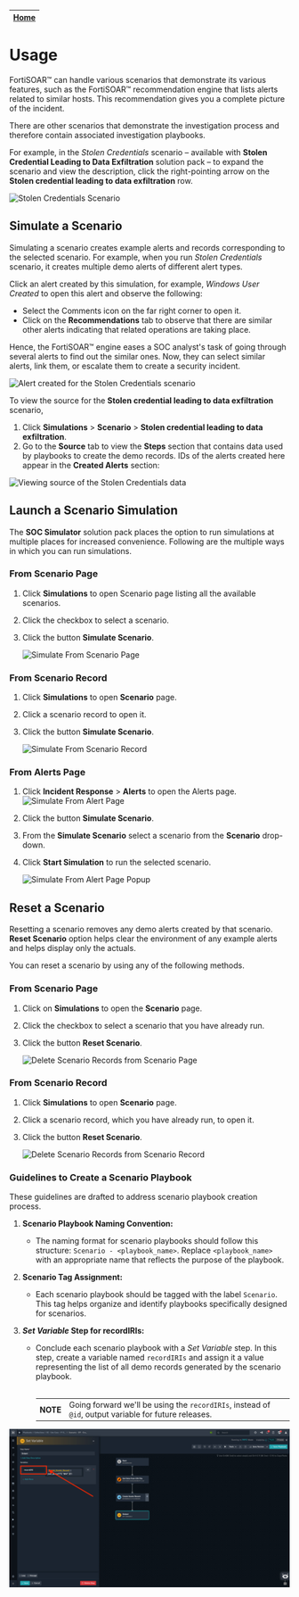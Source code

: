 | [Home](/README.md) | 
|--------------------------------------------|

# Usage

FortiSOAR&trade; can handle various scenarios that demonstrate its various features, such as the FortiSOAR&trade; recommendation engine that lists alerts related to similar hosts. This recommendation gives you a complete picture of the incident.

There are other scenarios that demonstrate the investigation process and therefore contain associated investigation playbooks.

For example, in the *Stolen Credentials* scenario &ndash; available with **Stolen Credential Leading to Data Exfiltration** solution pack &ndash; to expand the scenario and view the description, click the right-pointing arrow on the **Stolen credential leading to data exfiltration** row.

![Stolen Credentials Scenario](res/stolen-creds-scenario.png)

## Simulate a Scenario

Simulating a scenario creates example alerts and records corresponding to the selected scenario. For example, when you run *Stolen Credentials* scenario, it creates multiple demo alerts of different alert types.

Click an alert created by this simulation, for example, *Windows User Created* to open this alert and observe the following:

- Select the Comments icon on the far right corner to open it.
- Click on the **Recommendations** tab to observe that there are similar other alerts indicating that related operations are taking place.

Hence, the FortiSOAR™ engine eases a SOC analyst's task of going through several alerts to find out the similar ones. Now, they can select similar alerts, link them, or escalate them to create a security incident.

![Alert created for the Stolen Credentials scenario](res/stolen-creds-scenario-alerts.png)

To view the source for the **Stolen credential leading to data exfiltration** scenario,
1. Click **Simulations** > **Scenario** > **Stolen credential leading to data exfiltration**.
2. Go to the **Source** tab to view the **Steps** section that contains data used by playbooks to create the demo records. IDs of the alerts created here appear in the **Created Alerts** section:

![Viewing source of the Stolen Credentials data](res/stolen-creds-source.png)

## Launch a Scenario Simulation

The **SOC Simulator** solution pack places the option to run simulations at multiple places for increased convenience. Following are the multiple ways in which you can run simulations.

### From Scenario Page

1. Click **Simulations** to open Scenario page listing all the available scenarios.
2. Click the checkbox to select a scenario.
3. Click the button **Simulate Scenario**.

    ![Simulate From Scenario Page](res/simulate-scenario-page.png)

### From Scenario Record

1. Click **Simulations** to open **Scenario** page.
2. Click a scenario record to open it.
3. Click the button **Simulate Scenario**.

    ![Simulate From Scenario Record](res/simulate-scenario-record.png)

### From Alerts Page

1. Click **Incident Response** > **Alerts** to open the Alerts page.
    ![Simulate From Alert Page](res/simulate-scenario-alert.png)
2. Click the button **Simulate Scenario**.
3. From the **Simulate Scenario** select a scenario from the **Scenario** drop-down.
4. Click **Start Simulation** to run the selected scenario.

    ![Simulate From Alert Page Popup](res/simulate-scenario-alert-popup.png)

## Reset a Scenario

Resetting a scenario removes any demo alerts created by that scenario. **Reset Scenario** option helps clear the environment of any example alerts and helps display only the actuals.

You can reset a scenario by using any of the following methods.

### From Scenario Page

1. Click on **Simulations** to open the **Scenario** page.
2. Click the checkbox to select a scenario that you have already run.
3. Click the button **Reset Scenario**.

    ![Delete Scenario Records from Scenario Page](res/delete-from-scenario-page.png)

### From Scenario Record

1. Click **Simulations** to open **Scenario** page.
2. Click a scenario record, which you have already run, to open it.
3. Click the button **Reset Scenario**.

    ![Delete Scenario Records from Scenario Record](res/delete-from-scenario-record.png)

### Guidelines to Create a Scenario Playbook

These guidelines are drafted to address scenario playbook creation process.

1. **Scenario Playbook Naming Convention:**

   - The naming format for scenario playbooks should follow this structure: `Scenario - <playbook_name>`. Replace `<playbook_name>` with an appropriate name that reflects the purpose of the playbook.

2. **Scenario Tag Assignment:**

   - Each scenario playbook should be tagged with the label `Scenario`. This tag helps organize and identify playbooks specifically designed for scenarios.

3. ***Set Variable* Step for recordIRIs:**

   - Conclude each scenario playbook with a *Set Variable* step. In this step, create a variable named `recordIRIs` and assign it a value representing the list of all demo records generated by the scenario playbook.<br/><br/>
        <table>
            <th>NOTE</th>
            <td>Going forward we'll be using the <code>recordIRIs</code>, instead of <code>@id</code>, output variable for future releases.</td>
        </table>


![Scenario Playbook End Step](res/scenario_playbook_end_step.png)